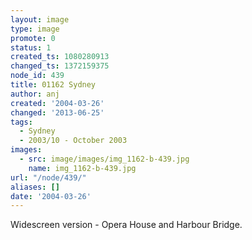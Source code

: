 ```yaml
---
layout: image
type: image
promote: 0
status: 1
created_ts: 1080280913
changed_ts: 1372159375
node_id: 439
title: 01162 Sydney
author: anj
created: '2004-03-26'
changed: '2013-06-25'
tags:
  - Sydney
  - 2003/10 - October 2003
images:
  - src: image/images/img_1162-b-439.jpg
    name: img_1162-b-439.jpg
url: "/node/439/"
aliases: []
date: '2004-03-26'
---
```

Widescreen version - Opera House and Harbour Bridge.
